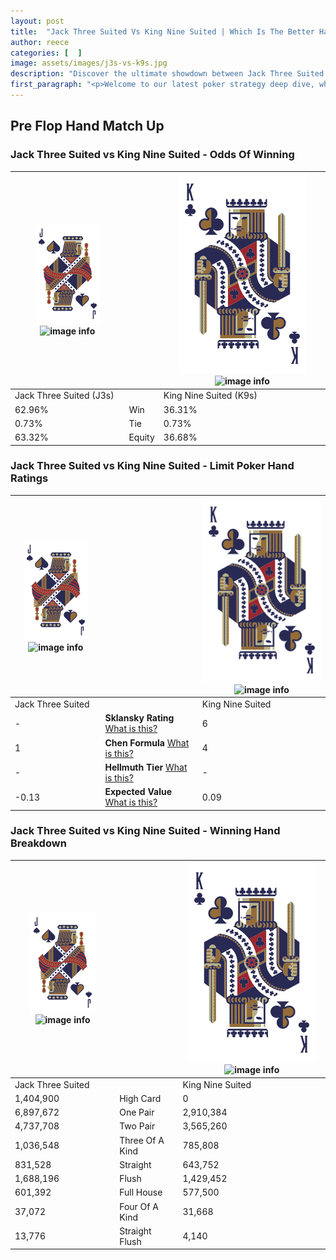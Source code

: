 ```yaml
---
layout: post
title:  "Jack Three Suited Vs King Nine Suited | Which Is The Better Hand In Poker? A Complete Guide"
author: reece
categories: [  ]
image: assets/images/j3s-vs-k9s.jpg
description: "Discover the ultimate showdown between Jack Three Suited and King Nine Suited in poker! Uncover the odds, strategies, and scenarios where one hand triumphs over the other. Get ready to up your poker game with this thrilling analysis."
first_paragraph: "<p>Welcome to our latest poker strategy deep dive, where we're pitting two distinct hands against each other in a high-stakes showdown: Jack Three Suited vs King Nine Suited.</p><p>In the dynamic world of poker, every decision counts, and knowing which hand holds the upper hand is key to your success at the table.</p><p>In this article, we'll dissect these two hands, explore the scenarios where one dominates the other, and equip you with the knowledge to make strategic choices that can tip the odds in your favor.</p><p>Get ready to unravel the intriguing dynamics of these poker hands and elevate your game to new heights.</p>"
---
```




[comment]: # (sp0)

## Pre Flop Hand Match Up

<div class="table hand-ratings" markdown="1"> 



### Jack Three Suited vs King Nine Suited - Odds Of Winning


    
| ![image info](assets/images/hand1/J.png) ![image info](assets/images/hand1/3s.png) |  | ![image info](assets/images/hand2/K.png) ![image info](assets/images/hand2/9s.png) |
| -------- | -------- | -------- |
| Jack Three Suited (J3s) |  | King Nine Suited (K9s) |
| 62.96% | Win | 36.31% |
| 0.73% | Tie | 0.73% |
| 63.32% | Equity | 36.68% |




[comment]: # (sp1)



### Jack Three Suited vs King Nine Suited - Limit Poker Hand Ratings


    
| ![image info](assets/images/hand1/J.png) ![image info](assets/images/hand1/3s.png) |  | ![image info](assets/images/hand2/K.png) ![image info](assets/images/hand2/9s.png) |
| -------- | -------- | -------- |
| Jack Three Suited |  | King Nine Suited |
| - | **Sklansky Rating** [What is this?](/sklansky-rating-explained) | 6 |
| 1 | **Chen Formula** [What is this?](/chen-formula-explained) | 4 |
| - | **Hellmuth Tier** [What is this?](/Hellmuth-tier-explained) | - |
| -0.13 | **Expected Value** [What is this?](/expected-value-explained) | 0.09 |




[comment]: # (sp2)



### Jack Three Suited vs King Nine Suited - Winning Hand Breakdown


    
| ![image info](assets/images/hand1/J.png) ![image info](assets/images/hand1/3s.png) |  | ![image info](assets/images/hand2/K.png) ![image info](assets/images/hand2/9s.png) |
| -------- | -------- | -------- |
| Jack Three Suited |  | King Nine Suited |
| 1,404,900 | High Card | 0 |
| 6,897,672 | One Pair | 2,910,384 |
| 4,737,708 | Two Pair | 3,565,260 |
| 1,036,548 | Three Of A Kind | 785,808 |
| 831,528 | Straight | 643,752 |
| 1,688,196 | Flush | 1,429,452 |
| 601,392 | Full House | 577,500 |
| 37,072 | Four Of A Kind | 31,668 |
| 13,776 | Straight Flush | 4,140 |




[comment]: # (sp3)



</div>

[comment]: # (sp4)



[comment]: # (sp5)

